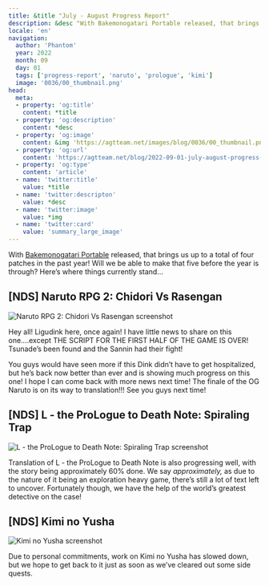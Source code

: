 ```yaml
---
title: &title "July - August Progress Report"
description: &desc "With Bakemonogatari Portable released, that brings us up to a total of four patches in the past year! Will we be able to make that five before the year is through? Here’s where things currently stand…"
locale: 'en'
navigation:
  author: 'Phantom'
  year: 2022
  month: 09
  day: 01
  tags: ['progress-report', 'naruto', 'prologue', 'kimi']
  image: '0036/00_thumbnail.png'
head:
  meta:
  - property: 'og:title'
    content: *title
  - property: 'og:description'
    content: *desc
  - property: 'og:image'
    content: &img 'https://agtteam.net/images/blog/0036/00_thumbnail.png'
  - property: 'og:url'
    content: 'https://agtteam.net/blog/2022-09-01-july-august-progress-report'
  - property: 'og:type'
    content: 'article'
  - name: 'twitter:title'
    value: *title
  - name: 'twitter:descripton'
    value: *desc
  - name: 'twitter:image'
    value: *img
  - name: 'twitter:card'
    value: 'summary_large_image'
---
```


With [Bakemonogatari Portable](https://agtteam.tumblr.com/post/693290598568968192/bakemonogatari-portable-english-patch-released) released, that brings us up to a total of four patches in the past year! Will we be able to make that five before the year is through? Here’s where things currently stand…

## \[NDS\] Naruto RPG 2: Chidori Vs Rasengan

![Naruto RPG 2: Chidori Vs Rasengan screenshot](/images/blog/0036/694181536064552960_0.png)

Hey all! Ligudink here, once again! I have little news to share on this one….except THE SCRIPT FOR THE FIRST HALF OF THE GAME IS OVER! Tsunade’s been found and the Sannin had their fight! 

You guys would have seen more if this Dink didn’t have to get hospitalized, but he’s back now better than ever and is showing much progress on this one! I hope I can come back with more news next time! The finale of the OG Naruto is on its way to translation!!! See you guys next time!  


## \[NDS\] L - the ProLogue to Death Note: Spiraling Trap

![L - the ProLogue to Death Note: Spiraling Trap screenshot](/images/blog/0036/694181536064552960_1.png)

Translation of L - the ProLogue to Death Note is also progressing well, with the story being approximately 60% done. We say _approximately,_ as due to the nature of it being an exploration heavy game, there’s still a lot of text left to uncover. Fortunately though, we have the help of the world’s greatest detective on the case!


## \[NDS\] Kimi no Yusha

![Kimi no Yusha screenshot](/images/blog/0036/694181536064552960_2.png)

Due to personal commitments, work on Kimi no Yusha has slowed down, but we hope to get back to it just as soon as we’ve cleared out some side quests.
